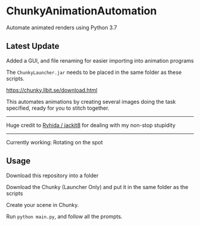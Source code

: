 # ChunkyAnimationAutomation

Automate animated renders using Python 3.7

Latest Update
---

Added a GUI, and file renaming for easier importing into animation programs


The `ChunkyLauncher.jar` needs to be placed in the same folder as these scripts.

https://chunky.llbit.se/download.html

This automates animations by creating several images doing the task specified, ready for you to stitch together.

---
Huge credit to [Ryhida / jackjt8](https://github.com/jackjt8) for dealing with my non-stop stupidity

---

Currently working: Rotating on the spot

Usage
---

Download this repository into a folder

Download the Chunky (Launcher Only) and put it in the same folder as the scripts

Create your scene in Chunky.

Run `python main.py`, and follow all the prompts.

